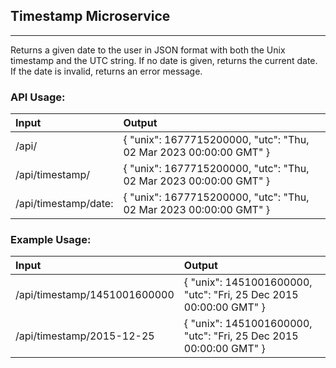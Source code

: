 ## Timestamp Microservice

---

Returns a given date to the user in JSON format with both the Unix timestamp and the UTC string.
If no date is given, returns the current date. If the date is invalid, returns an error message.

### API Usage:

| Input                | Output                                                            |
| :------------------- | :---------------------------------------------------------------- |
| /api/                | { "unix": 1677715200000, "utc": "Thu, 02 Mar 2023 00:00:00 GMT" } |
| /api/timestamp/      | { "unix": 1677715200000, "utc": "Thu, 02 Mar 2023 00:00:00 GMT" } |
| /api/timestamp/date: | { "unix": 1677715200000, "utc": "Thu, 02 Mar 2023 00:00:00 GMT" } |

### Example Usage:

| Input                        | Output                                                            |
| :--------------------------- | :---------------------------------------------------------------- |
| /api/timestamp/1451001600000 | { "unix": 1451001600000, "utc": "Fri, 25 Dec 2015 00:00:00 GMT" } |
| /api/timestamp/2015-12-25    | { "unix": 1451001600000, "utc": "Fri, 25 Dec 2015 00:00:00 GMT" } |

